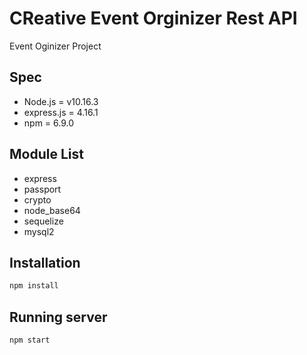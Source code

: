 # CReative Event Orginizer Rest API
Event Oginizer Project
## Spec
- Node.js = v10.16.3
- express.js = 4.16.1
- npm = 6.9.0

## Module List
- express
- passport
- crypto
- node_base64
- sequelize
- mysql2

## Installation

```bash
npm install
```

## Running server
```bash
npm start
```

